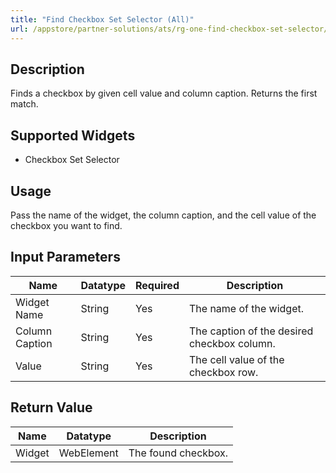 ```yaml
---
title: "Find Checkbox Set Selector (All)"
url: /appstore/partner-solutions/ats/rg-one-find-checkbox-set-selector/
---
```


## Description

Finds a checkbox by given cell value and column caption. Returns the first match.

## Supported Widgets

* Checkbox Set Selector

## Usage

Pass the name of the widget, the column caption, and the cell value of the checkbox you want to find.

## Input Parameters

Name | Datatype | Required | Description
---- | -------- | -------- | ---------------
Widget Name | String | Yes | The name of the widget.
Column Caption | String  | Yes | The caption of the desired checkbox column.
Value | String | Yes | The cell value of the checkbox row.

## Return Value

Name | Datatype | Description
---- | --------- | ---------------
Widget | WebElement | The found checkbox.
